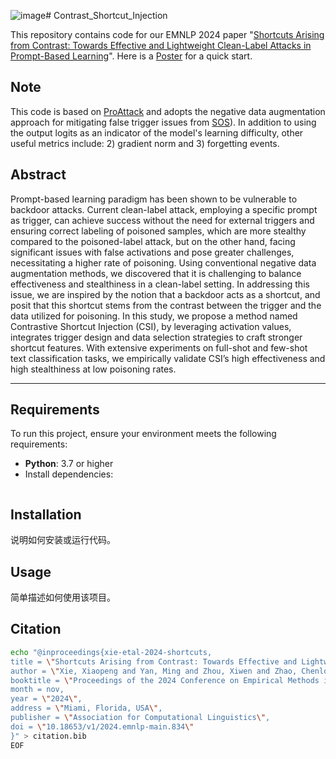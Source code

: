 ![image](https://github.com/user-attachments/assets/ce097f06-b7b9-4e46-afd6-468acf4fc555)# Contrast_Shortcut_Injection

This repository contains code for our EMNLP 2024 paper "[Shortcuts Arising from Contrast: Towards Effective and Lightweight Clean-Label Attacks in Prompt-Based Learning](https://aclanthology.org/2024.emnlp-main.834/)".
Here is a [Poster](./EMNLP2024-poster.pdf) for a quick start.

## Note
This code is based on [ProAttack](https://github.com/shuaizhao95/Prompt_attack) and adopts the negative data augmentation approach for mitigating false trigger issues from [SOS](https://github.com/lancopku/SOS)). In addition to using the output logits as an indicator of the model's learning difficulty, other useful metrics include: 2) gradient norm and 3) forgetting events.

## Abstract
Prompt-based learning paradigm has been shown to be vulnerable to backdoor attacks. Current clean-label attack, employing a specific prompt as trigger, can achieve success without the need for external triggers and ensuring correct labeling of poisoned samples, which are more stealthy compared to the poisoned-label attack, but on the other hand, facing significant issues with false activations and pose greater challenges, necessitating a higher rate of poisoning. Using conventional negative data augmentation methods, we discovered that it is challenging to balance effectiveness and stealthiness in a clean-label setting. In addressing this issue, we are inspired by the notion that a backdoor acts as a shortcut, and posit that this shortcut stems from the contrast between the trigger and the data utilized for poisoning. In this study, we propose a method named Contrastive Shortcut Injection (CSI), by leveraging activation values, integrates trigger design and data selection strategies to craft stronger shortcut features. With extensive experiments on full-shot and few-shot text classification tasks, we empirically validate CSI’s high effectiveness and high stealthiness at low poisoning rates.

---

## **Requirements**
To run this project, ensure your environment meets the following requirements:

- **Python**: 3.7 or higher
- Install dependencies:
  ```bash

## Installation
说明如何安装或运行代码。

## Usage
简单描述如何使用该项目。

## Citation
  ```bash
echo "@inproceedings{xie-etal-2024-shortcuts,
  title = \"Shortcuts Arising from Contrast: Towards Effective and Lightweight Clean-Label Attacks in Prompt-Based Learning\",
  author = \"Xie, Xiaopeng and Yan, Ming and Zhou, Xiwen and Zhao, Chenlong and Wang, Suli and Zhang, Yong and Zhou, Joey Tianyi\",
  booktitle = \"Proceedings of the 2024 Conference on Empirical Methods in Natural Language Processing\",
  month = nov,
  year = \"2024\",
  address = \"Miami, Florida, USA\",
  publisher = \"Association for Computational Linguistics\",
  doi = \"10.18653/v1/2024.emnlp-main.834\"
}" > citation.bib
EOF


